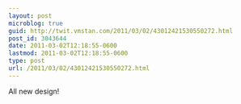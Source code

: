 ```yaml
---
layout: post
microblog: true
guid: http://twit.vmstan.com/2011/03/02/43012421530550272.html
post_id: 3043644
date: 2011-03-02T12:18:55-0600
lastmod: 2011-03-02T12:18:55-0600
type: post
url: /2011/03/02/43012421530550272.html
---
```

All new design!
